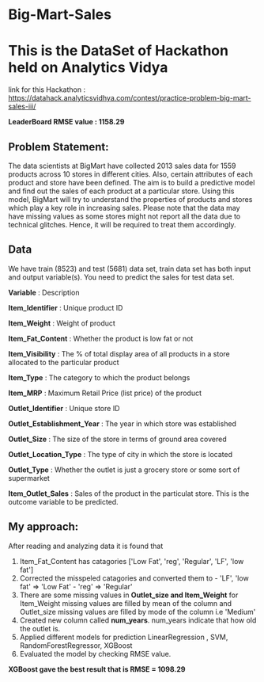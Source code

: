 # Big-Mart-Sales
# This is the DataSet of Hackathon held on Analytics Vidya 
link for this Hackathon : https://datahack.analyticsvidhya.com/contest/practice-problem-big-mart-sales-iii/

**LeaderBoard RMSE value : 1158.29**

## Problem Statement:
The data scientists at BigMart have collected 2013 sales data for 1559 products across 10 stores in different cities. 
Also, certain attributes of each product and store have been defined. 
The aim is to build a predictive model and find out the sales of each product at a particular store.
Using this model, BigMart will try to understand the properties of products and stores which play a key role in increasing sales.
Please note that the data may have missing values as some stores might not report all the data due to technical glitches. 
Hence, it will be required to treat them accordingly.

## Data
We have train (8523) and test (5681) data set, train data set has both input and output variable(s). You need to predict the sales for test data set.

**Variable** :  Description

**Item_Identifier** :  Unique product ID

**Item_Weight** :  Weight of product

**Item_Fat_Content** : Whether the product is low fat or not

**Item_Visibility** : The % of total display area of all products in a store allocated to the particular product

**Item_Type** : The category to which the product belongs

**Item_MRP** : Maximum Retail Price (list price) of the product

**Outlet_Identifier** : Unique store ID

**Outlet_Establishment_Year** : The year in which store was established

**Outlet_Size** : The size of the store in terms of ground area covered

**Outlet_Location_Type** : The type of city in which the store is located

**Outlet_Type** : Whether the outlet is just a grocery store or some sort of supermarket

**Item_Outlet_Sales** : Sales of the product in the particulat store. This is the outcome variable to be predicted.

## My approach:
After reading and analyzing data it is found that
1. Item_Fat_Content has catagories ['Low Fat', 'reg', 'Regular', 'LF', 'low fat'] 
2. Corrected the misspeled catagories and converted them to
        -   'LF', 'low fat' => 'Low Fat'
        -   'reg' => 'Regular'
3. There are some missing values in **Outlet_size and Item_Weight** for  Item_Weight missing values are filled by mean of the column and Outlet_size missing values are filled by mode of the column i.e 'Medium'
4. Created new column called **num_years**. num_years indicate that how old the outlet is.
5. Applied different models for prediction LinearRegression , SVM, RandomForestRegressor, XGBoost
6. Evaluated the model by checking RMSE value.
    
 **XGBoost gave the best result that is RMSE = 1098.29**


